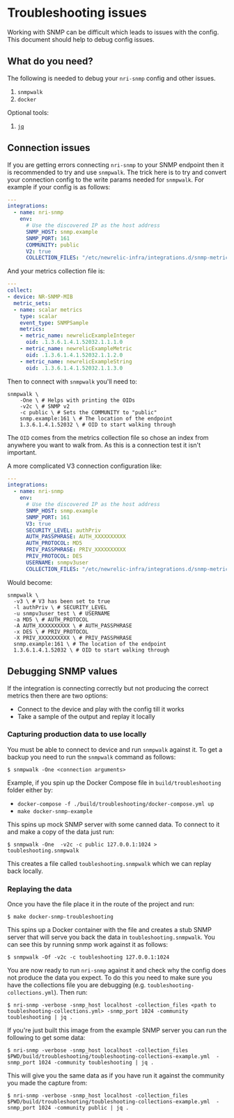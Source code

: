 # Troubleshooting issues

Working with SNMP can be difficult which leads to issues with the config.
This document should help to debug config issues.

## What do you need?

The following is needed to debug your `nri-snmp` config and other issues.

1. `snmpwalk`
2. `docker`

Optional tools: 

1. [`jq`](https://stedolan.github.io/jq/)

## Connection issues

If you are getting errors connecting `nri-snmp` to your SNMP endpoint then it is recommended to try and use `snmpwalk`.
The trick here is to try and convert your connection config to the write params needed for `snmpwalk`.
For example if your config is as follows:

```yaml
---
integrations:
  - name: nri-snmp
    env:
      # Use the discovered IP as the host address
      SNMP_HOST: snmp.example
      SNMP_PORT: 161
      COMMUNITY: public
      V2: true      
      COLLECTION_FILES: "/etc/newrelic-infra/integrations.d/snmp-metrics.yml"
```
And your metrics collection file is:
```yaml
---
collect:
- device: NR-SNMP-MIB
  metric_sets:
  - name: scalar metrics
    type: scalar
    event_type: SNMPSample
    metrics:
    - metric_name: newrelicExampleInteger
      oid: .1.3.6.1.4.1.52032.1.1.1.0
    - metric_name: newrelicExampleMetric
      oid: .1.3.6.1.4.1.52032.1.1.2.0
    - metric_name: newrelicExampleString
      oid: .1.3.6.1.4.1.52032.1.1.3.0
```

Then to connect with `snmpwalk` you'll need to:

```shell script
snmpwalk \
    -One \ # Helps with printing the OIDs
    -v2c \ # SNMP v2
    -c public \ # Sets the COMMUNITY to "public"
    snmp.example:161 \ # The location of the endpoint
    1.3.6.1.4.1.52032 \ # OID to start walking through
```

The `OID` comes from the metrics collection file so chose an index from anywhere you want to walk from.
As this is a connection test it isn't important.

A more complicated V3 connection configuration like:

```yaml
---
integrations:
  - name: nri-snmp
    env:
      # Use the discovered IP as the host address
      SNMP_HOST: snmp.example
      SNMP_PORT: 161
      V3: true
      SECURITY_LEVEL: authPriv
      AUTH_PASSPHRASE: AUTH_XXXXXXXXXX
      AUTH_PROTOCOL: MD5
      PRIV_PASSPHRASE: PRIV_XXXXXXXXXX
      PRIV_PROTOCOL: DES
      USERNAME: snmpv3user
      COLLECTION_FILES: "/etc/newrelic-infra/integrations.d/snmp-metrics.yml"
```

Would become:

```shell script
snmpwalk \
  -v3 \ # V3 has been set to true
  -l authPriv \ # SECURITY_LEVEL
  -u snmpv3user_test \ # USERNAME
  -a MD5 \ # AUTH_PROTOCOL
  -A AUTH_XXXXXXXXXX \ # AUTH_PASSPHRASE
  -x DES \ # PRIV_PROTOCOL
  -X PRIV_XXXXXXXXXX \ # PRIV_PASSPHRASE
  snmp.example:161 \ # The location of the endpoint
  1.3.6.1.4.1.52032 \ # OID to start walking through
```

## Debugging SNMP values

If the integration is connecting correctly but not producing the correct metrics then there are two options:

* Connect to the device and play with the config till it works
* Take a sample of the output and replay it locally

### Capturing production data to use locally

You must be able to connect to device and run `snmpwalk` against it.
To get a backup you need to run the `snmpwalk` command as follows:

```shell
$ snmpwalk -One <connection arguments>
```

Example, if you spin up the Docker Compose file in `build/troubleshooting` folder either by:

* `docker-compose -f ./build/troubleshooting/docker-compose.yml up`
* `make docker-snmp-example`

This spins up mock SNMP server with some canned data.
To connect to it and make a copy of the data just run:

```shell
$ snmpwalk -One  -v2c -c public 127.0.0.1:1024 > toubleshooting.snmpwalk
```

This creates a file called `toubleshooting.snmpwalk` which we can replay back locally.

### Replaying the data

Once you have the file place it in the route of the project and run:

```shell
$ make docker-snmp-troubleshooting 
```

This spins up a Docker container with the file and creates a stub SNMP server that will serve you back the data in `toubleshooting.snmpwalk`.
You can see this by running snmp work against it as follows:

```shell
$ snmpwalk -Of -v2c -c toubleshooting 127.0.0.1:1024
```

You are now ready to run `nri-snmp` against it and check why the config does not produce the data you expect.
To do this you need to make sure you have the collections file you are debugging (e.g. `toubleshooting-collections.yml`).
Then run:

```shell
$ nri-snmp -verbose -snmp_host localhost -collection_files <path to toubleshooting-collections.yml> -snmp_port 1024 -community toubleshooting | jq .
```

If you're just built this image from the example SNMP server you can run the following to get some data:

```shell
$ nri-snmp -verbose -snmp_host localhost -collection_files $PWD/build/troubleshooting/toubleshooting-collections-example.yml  -snmp_port 1024 -community toubleshooting | jq .
```

This will give you the same data as if you have run it against the community you made the capture from:

```shell
$ nri-snmp -verbose -snmp_host localhost -collection_files $PWD/build/troubleshooting/toubleshooting-collections-example.yml  -snmp_port 1024 -community public | jq .
```
